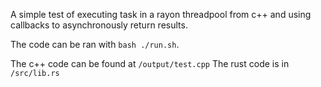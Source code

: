 A simple test of executing task in a rayon threadpool from c++ and using callbacks to asynchronously return results.

The code can be ran with `bash ./run.sh`.

The c++ code can be found at `/output/test.cpp`
The rust code is in `/src/lib.rs`
